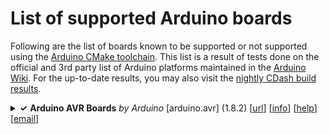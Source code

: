 # List of supported Arduino boards

Following are the list of boards known to be supported or not supported using
the [Arduino CMake toolchain][1]. This list is a result of tests done on the
official and 3rd party list of Arduino platforms maintained in the 
[Arduino Wiki][2]. For the up-to-date results, you may also visit the
[nightly CDash build results][3].

[1]: https://github.com/arduino-cmake-toolchain/Arduino-CMake-Toolchain
[2]: https://github.com/arduino/Arduino/wiki/Unofficial-list-of-3rd-party-boards-support-urls
[3]: https://my.cdash.org/index.php?project=Arduino-CMake-Toolchain

<details>
<summary><strong>&#x2713;</strong> <strong>Arduino AVR Boards</strong> <em>by Arduino</em> [arduino.avr] (1.8.2) [<a href="file:////opt/arduino-1.8.12/hardware/package_index_bundled.json">url</a>] [<a href="http://www.arduino.cc/">info</a>] [<a href="http://www.arduino.cc/en/Reference/HomePage">help</a>] [<a href="mailto:packages@arduino.cc">email</a>]</summary>
<br/>

<table>
<tr>
  <td>
    <strong>Boards</strong></td>
  <td>
<strong>&#x2713;</strong> <strong>Arduino Yn</strong> [avr.yun] [<a href="Tests/Results/arduino.avr/avr.yun/BoardOptions.cmake">options</a>]<br/>
<strong>&#x2713;</strong> <strong>Arduino Uno</strong> [avr.uno] [<a href="Tests/Results/arduino.avr/avr.uno/BoardOptions.cmake">options</a>]<br/>
<strong>&#x2713;</strong> <strong>Arduino Duemilanove or Diecimila</strong> [avr.diecimila] [<a href="Tests/Results/arduino.avr/avr.diecimila/BoardOptions.cmake">options</a>]<br/>
<strong>&#x2713;</strong> <strong>Arduino Nano</strong> [avr.nano] [<a href="Tests/Results/arduino.avr/avr.nano/BoardOptions.cmake">options</a>]<br/>
<strong>&#x2713;</strong> <strong>Arduino Mega or Mega 2560</strong> [avr.mega] [<a href="Tests/Results/arduino.avr/avr.mega/BoardOptions.cmake">options</a>]<br/>
<strong>&#x2713;</strong> <strong>Arduino Mega ADK</strong> [avr.megaADK] [<a href="Tests/Results/arduino.avr/avr.megaADK/BoardOptions.cmake">options</a>]<br/>
<strong>&#x2713;</strong> <strong>Arduino Leonardo</strong> [avr.leonardo] [<a href="Tests/Results/arduino.avr/avr.leonardo/BoardOptions.cmake">options</a>]<br/>
<strong>&#x2713;</strong> <strong>Arduino Leonardo ETH</strong> [avr.leonardoeth] [<a href="Tests/Results/arduino.avr/avr.leonardoeth/BoardOptions.cmake">options</a>]<br/>
<strong>&#x2713;</strong> <strong>Arduino Micro</strong> [avr.micro] [<a href="Tests/Results/arduino.avr/avr.micro/BoardOptions.cmake">options</a>]<br/>
<strong>&#x2713;</strong> <strong>Arduino Esplora</strong> [avr.esplora] [<a href="Tests/Results/arduino.avr/avr.esplora/BoardOptions.cmake">options</a>]<br/>
<strong>&#x2713;</strong> <strong>Arduino Mini</strong> [avr.mini] [<a href="Tests/Results/arduino.avr/avr.mini/BoardOptions.cmake">options</a>]<br/>
<strong>&#x2713;</strong> <strong>Arduino Ethernet</strong> [avr.ethernet] [<a href="Tests/Results/arduino.avr/avr.ethernet/BoardOptions.cmake">options</a>]<br/>
<strong>&#x2713;</strong> <strong>Arduino Fio</strong> [avr.fio] [<a href="Tests/Results/arduino.avr/avr.fio/BoardOptions.cmake">options</a>]<br/>
<strong>&#x2713;</strong> <strong>Arduino BT</strong> [avr.bt] [<a href="Tests/Results/arduino.avr/avr.bt/BoardOptions.cmake">options</a>]<br/>
<strong>&#x2713;</strong> <strong>LilyPad Arduino USB</strong> [avr.LilyPadUSB] [<a href="Tests/Results/arduino.avr/avr.LilyPadUSB/BoardOptions.cmake">options</a>]<br/>
<strong>&#x2713;</strong> <strong>LilyPad Arduino</strong> [avr.lilypad] [<a href="Tests/Results/arduino.avr/avr.lilypad/BoardOptions.cmake">options</a>]<br/>
<strong>&#x2713;</strong> <strong>Arduino Pro or Pro Mini</strong> [avr.pro] [<a href="Tests/Results/arduino.avr/avr.pro/BoardOptions.cmake">options</a>]<br/>
<strong>&#x2713;</strong> <strong>Arduino NG or older</strong> [avr.atmegang] [<a href="Tests/Results/arduino.avr/avr.atmegang/BoardOptions.cmake">options</a>]<br/>
<strong>&#x2713;</strong> <strong>Arduino Robot Control</strong> [avr.robotControl] [<a href="Tests/Results/arduino.avr/avr.robotControl/BoardOptions.cmake">options</a>]<br/>
<strong>&#x2713;</strong> <strong>Arduino Robot Motor</strong> [avr.robotMotor] [<a href="Tests/Results/arduino.avr/avr.robotMotor/BoardOptions.cmake">options</a>]<br/>
<strong>&#x2713;</strong> <strong>Arduino Gemma</strong> [avr.gemma] [<a href="Tests/Results/arduino.avr/avr.gemma/BoardOptions.cmake">options</a>]<br/>
<strong>&#x2713;</strong> <strong>Adafruit Circuit Playground</strong> [avr.circuitplay32u4cat] [<a href="Tests/Results/arduino.avr/avr.circuitplay32u4cat/BoardOptions.cmake">options</a>]<br/>
<strong>&#x2713;</strong> <strong>Arduino Yn Mini</strong> [avr.yunmini] [<a href="Tests/Results/arduino.avr/avr.yunmini/BoardOptions.cmake">options</a>]<br/>
<strong>&#x2713;</strong> <strong>Arduino Industrial 101</strong> [avr.chiwawa] [<a href="Tests/Results/arduino.avr/avr.chiwawa/BoardOptions.cmake">options</a>]<br/>
<strong>&#x2713;</strong> <strong>Linino One</strong> [avr.one] [<a href="Tests/Results/arduino.avr/avr.one/BoardOptions.cmake">options</a>]<br/>
<strong>&#x2713;</strong> <strong>Arduino Uno WiFi</strong> [avr.unowifi] [<a href="Tests/Results/arduino.avr/avr.unowifi/BoardOptions.cmake">options</a>]<br/>

  </td>
</tr>
<tr>
  <td>
    <strong>Upload</strong></td>
  <td>
<strong>&#x2713;</strong> <strong>avrdude (Serial Port)</strong> [avrdude]<br/>
[<a href="Tests/Results/arduino.avr/upload_vars.txt">unexpected options</a>]

  </td>
</tr>
<tr>
  <td>
    <strong>Remote Provisioning</strong></td>
  <td>
<strong>&#x2713;</strong> <strong>avrdude (Network)</strong> [avrdude]<br/>

  </td>
</tr>
<tr>
  <td>
    <strong>ISP</strong></td>
  <td>
<strong>&#x2713;</strong> <strong>AVR ISP</strong> [avrisp]<br/>
<strong>&#x2713;</strong> <strong>AVRISP mkII</strong> [avrispmkii]<br/>
<strong>&#x2713;</strong> <strong>USBtinyISP</strong> [usbtinyisp]<br/>
<strong>&#x2713;</strong> <strong>ArduinoISP</strong> [arduinoisp]<br/>
<strong>&#x2713;</strong> <strong>ArduinoISP.org</strong> [arduinoisporg]<br/>
<strong>&#x2713;</strong> <strong>USBasp</strong> [usbasp]<br/>
<strong>&#x2713;</strong> <strong>Parallel Programmer</strong> [parallel]<br/>
<strong>&#x2713;</strong> <strong>Arduino as ISP</strong> [arduinoasisp]<br/>
<strong>&#x2713;</strong> <strong>Arduino as ISP (ATmega32U4)</strong> [arduinoasispatmega32u4]<br/>
<strong>&#x2713;</strong> <strong>Arduino Gemma</strong> [usbGemma]<br/>
<strong>&#x2713;</strong> <strong>BusPirate as ISP</strong> [buspirate]<br/>
<strong>&#x2713;</strong> <strong>Atmel STK500 development board</strong> [stk500]<br/>
<strong>&#x2713;</strong> <strong>Atmel JTAGICE3 (ISP mode)</strong> [jtag3isp]<br/>
<strong>&#x2713;</strong> <strong>Atmel JTAGICE3 (JTAG mode)</strong> [jtag3]<br/>
<strong>&#x2713;</strong> <strong>Atmel-ICE (AVR)</strong> [atmel_ice]<br/>

  </td>
</tr>
<tr>
  <td>
    <strong>Debug</strong></td>
  <td>
<strong>&#x2717;</strong> None

  </td>
</tr>
</table>

</details>
 
